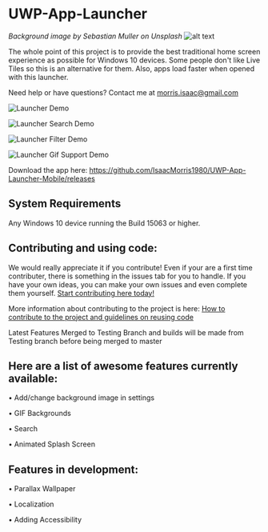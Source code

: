 # UWP-App-Launcher
*Background image by Sebastian Muller on Unsplash*
![alt text](https://github.com/IsaacMorris1980/UWP-App-Launcher-Mobile/blob/oldversion/UWPAppLauncherMonochromeWideBranding.png)
 


The whole point of this project is to provide the best traditional home screen experience as possible for Windows 10 devices. Some people don't like Live Tiles so this is an alternative for them. Also, apps load faster when opened with this launcher.

Need help or have questions? Contact me at morris.isaac@gmail.com

![Launcher Demo](https://github.com/IsaacMorris1980/UWP-App-Launcher-Mobile/blob/Master/Navigation.gif)

![Launcher Search Demo](https://github.com/IsaacMorris1980/UWP-App-Launcher-Mobile/blob/Master/SearchingApps.gif)

![Launcher Filter Demo](https://github.com/IsaacMorris1980/UWP-App-Launcher-Mobile/blob/Master/FilterApps.gif)

![Launcher Gif Support Demo](https://github.com/IsaacMorris1980/UWP-App-Launcher-Mobile/blob/oldversion/appLauncherGIFSupport.gif)



Download the app here: https://github.com/IsaacMorris1980/UWP-App-Launcher-Mobile/releases

## System Requirements
Any Windows 10 device running the Build 15063 or higher.

## Contributing and using code:
We would really appreciate it if you contribute! Even if your are a first time contributer, there is something in the issues tab for you to handle. If you have your own ideas, you can make your own issues and even complete them yourself. 
[Start contributing here today!](https://github.com/IsaacMorris1980/UWP-App-Launcher-Mobile/issues)

More information about contributing to the project is here: [How to contribute to the project and guidelines on reusing code](https://github.com/IsaacMorris1980/UWP-App-Launcher-Mobile/blob/oldversion/CONTRIBUTING.md)

Latest Features Merged to Testing Branch and builds will be made from Testing branch  before being merged to master
## Here are a list of awesome features currently available:

• Add/change background image in settings

• GIF Backgrounds

• Search

• Animated Splash Screen


## Features in development:
• Parallax Wallpaper

• Localization

• Adding Accessibility

